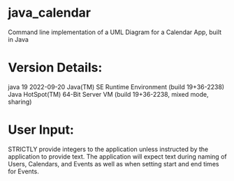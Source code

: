 # java_calendar
Command line implementation of a UML Diagram for a Calendar App, built in Java

# Version Details:
java 19 2022-09-20
Java(TM) SE Runtime Environment (build 19+36-2238)
Java HotSpot(TM) 64-Bit Server VM (build 19+36-2238, mixed mode, sharing)

# User Input:
STRICTLY provide integers to the application unless instructed by the application to provide text.
The application will expect text during naming of Users, Calendars, and Events as well as when setting start and end times for Events.